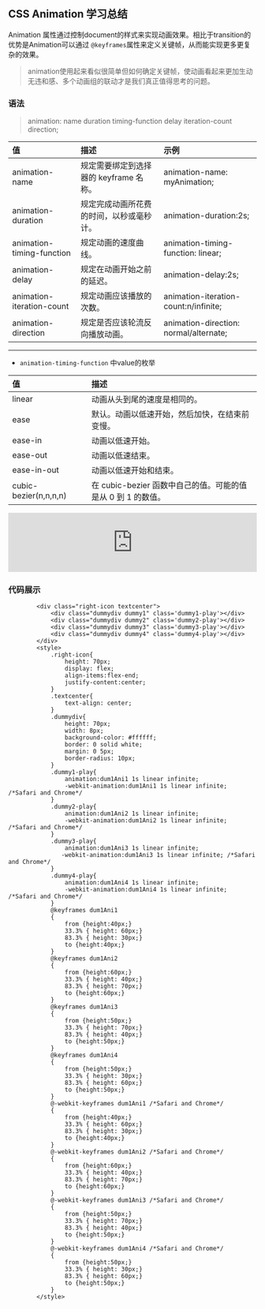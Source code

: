 ## CSS Animation 学习总结 ##

Animation 属性通过控制document的样式来实现动画效果。相比于transition的优势是Animation可以通过
`@keyframes`属性来定义关键帧，从而能实现更多更复杂的效果。
> animation使用起来看似很简单但如何确定关键帧，使动画看起来更加生动无违和感、多个动画组的联动才是我们真正值得思考的问题。

### 语法 ###
> animation: name duration timing-function delay iteration-count direction;

| 值 | 描述 | 示例 |
| :-------| :------ | :------ |
| animation-name | 规定需要绑定到选择器的 keyframe 名称。 | animation-name: myAnimation; |
| animation-duration | 	规定完成动画所花费的时间，以秒或毫秒计。 | animation-duration:2s; |
| animation-timing-function | 规定动画的速度曲线。 | animation-timing-function: linear; |
| animation-delay | 	规定在动画开始之前的延迟。 | animation-delay:2s; |
| animation-iteration-count | 	规定动画应该播放的次数。 | animation-iteration-count:n/infinite; |
| animation-direction | 规定是否应该轮流反向播放动画。 | animation-direction: normal/alternate; |

---
- `animation-timing-function` 中value的枚举

| 值 | 描述 |
| :-------| :------ |
| linear | 动画从头到尾的速度是相同的。|
| ease | 默认。动画以低速开始，然后加快，在结束前变慢。|
| ease-in | 动画以低速开始。|
| ease-out | 动画以低速结束。|
| ease-in-out | 动画以低速开始和结束。|
| cubic-bezier(n,n,n,n) | 在 cubic-bezier 函数中自己的值。可能的值是从 0 到 1 的数值。|


<p><iframe style="width: 100%; height: 120px;" src="https://demo.xiaohuochai.site/css/transition/t18.html" frameborder="0" width="320" height="240"></iframe></p>


### 代码展示
```vue
        <div class="right-icon textcenter">
            <div class="dummydiv dummy1" class='dummy1-play'></div>
            <div class="dummydiv dummy2" class='dummy2-play'></div>
            <div class="dummydiv dummy3" class='dummy3-play'></div>
            <div class="dummydiv dummy4" class='dummy4-play'></div>
        </div>
        <style>
            .right-icon{
                height: 70px;
                display: flex;
                align-items:flex-end;
                justify-content:center;
            }
            .textcenter{
                text-align: center;
            }
            .dummydiv{
                height: 70px;
                width: 8px;
                background-color: #ffffff;
                border: 0 solid white;
                margin: 0 5px;
                border-radius: 10px;
            }
            .dummy1-play{
                animation:dum1Ani1 1s linear infinite;
                -webkit-animation:dum1Ani1 1s linear infinite; /*Safari and Chrome*/
            }
            .dummy2-play{
                animation:dum1Ani2 1s linear infinite;
                -webkit-animation:dum1Ani2 1s linear infinite; /*Safari and Chrome*/
            }
            .dummy3-play{
                animation:dum1Ani3 1s linear infinite;
               -webkit-animation:dum1Ani3 1s linear infinite; /*Safari and Chrome*/
            }
            .dummy4-play{
                animation:dum1Ani4 1s linear infinite;
                -webkit-animation:dum1Ani4 1s linear infinite; /*Safari and Chrome*/
            }
            @keyframes dum1Ani1
            {
                from {height:40px;}
                33.3% { height: 60px;}
                83.3% { height: 30px;}
                to {height:40px;}
            }
            @keyframes dum1Ani2
            {
                from {height:60px;}
                33.3% { height: 40px;}
                83.3% { height: 70px;}
                to {height:60px;}
            }
            @keyframes dum1Ani3
            {
                from {height:50px;}
                33.3% { height: 70px;}
                83.3% { height: 40px;}
                to {height:50px;}
            }
            @keyframes dum1Ani4
            {
                from {height:50px;}
                33.3% { height: 30px;}
                83.3% { height: 60px;}
                to {height:50px;}
            }
            @-webkit-keyframes dum1Ani1 /*Safari and Chrome*/
            {
                from {height:40px;}
                33.3% { height: 60px;}
                83.3% { height: 30px;}
                to {height:40px;}
            }
            @-webkit-keyframes dum1Ani2 /*Safari and Chrome*/
            {
                from {height:60px;}
                33.3% { height: 40px;}
                83.3% { height: 70px;}
                to {height:60px;}
            }
            @-webkit-keyframes dum1Ani3 /*Safari and Chrome*/
            {
                from {height:50px;}
                33.3% { height: 70px;}
                83.3% { height: 40px;}
                to {height:50px;}
            }
            @-webkit-keyframes dum1Ani4 /*Safari and Chrome*/
            {
                from {height:50px;}
                33.3% { height: 30px;}
                83.3% { height: 60px;}
                to {height:50px;}
            }
        </style>
```
